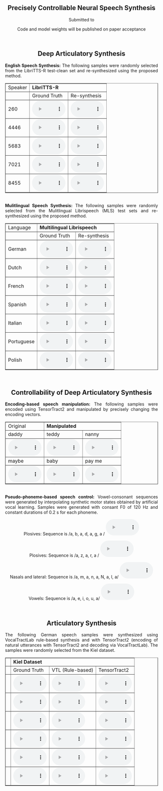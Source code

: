 <div style="text-align: center;">
<h2><b>Precisely Controllable Neural Speech Synthesis</b></h2>
<p> Submitted to </p>
<p> Code and model weights will be published on paper acceptance </p>
</div>


<br>
<div style="text-align: center;">
<a id="audio_examples">
</a>
<div style="text-align: center;">
<h2>Deep Articulatory Synthesis</h2>
</div>

<div style="text-align: justify;">
<b>English Speech Synthesis:</b> The following samples were randomly selected from the LibriTTS-R test-clean set and re-synthesized using the proposed method.
</div>

<table border="1">
<tr><td>Speaker</td><td colspan="2"> <b>LibriTTS-R</b> </td></tr>
<tr>
  <td></td>
  <td>Ground Truth</td>
  <td>Re-synthesis</td>
</tr>

<tr><td>260</td>
  <td><audio controls style="width: 110px;" src="audio_examples/lttsr_gt_260_54_8.wav"></audio></td>
  <td><audio controls style="width: 110px;" src="audio_examples/lttsr_rs_260_54_8.wav"></audio></td>
</tr>

<tr><td>4446</td>
  <td><audio controls style="width: 110px;" src="audio_examples/lttsr_gt_4446_0_7.wav"></audio></td>
  <td><audio controls style="width: 110px;" src="audio_examples/lttsr_rs_4446_0_7.wav"></audio></td>
</tr>

<tr><td>5683</td>
  <td><audio controls style="width: 110px;" src="audio_examples/lttsr_gt_5683_66_52.wav"></audio></td>
  <td><audio controls style="width: 110px;" src="audio_examples/lttsr_rs_5683_66_52.wav"></audio></td>
</tr>

<tr><td>7021</td>
  <td><audio controls style="width: 110px;" src="audio_examples/lttsr_gt_7021_14_2.wav"></audio></td>
  <td><audio controls style="width: 110px;" src="audio_examples/lttsr_rs_7021_14_2.wav"></audio></td>
</tr>

<tr><td>8455</td>
  <td><audio controls style="width: 110px;" src="audio_examples/lttsr_gt_8455_40_14.wav"></audio></td>
  <td><audio controls style="width: 110px;" src="audio_examples/lttsr_rs_8455_40_14.wav"></audio></td>
</tr>

</table>

<br>
<div style="text-align: justify;">
<b>Mulitlingual Speech Synthesis:</b> The following samples were randomly selected from the Mulitlingual Librispeech (MLS) test sets and re-synthesized using the proposed method.
</div>

<table border="1">
<tr><td>Language</td><td colspan="2"> <b>Multilingual Librispeech</b> </td></tr>
<tr>
  <td></td>
  <td>Ground Truth</td>
  <td>Re-synthesis</td>
</tr>

<tr><td>German</td>
  <td><audio controls style="width: 110px;" src="audio_examples/mls_de_gt_3040_74_6.wav"></audio></td>
  <td><audio controls style="width: 110px;" src="audio_examples/mls_de_rs_3040_74_6.wav"></audio></td>
</tr>

<tr><td>Dutch</td>
  <td><audio controls style="width: 110px;" src="audio_examples/mls_nl_gt_3775_0.wav"></audio></td>
  <td><audio controls style="width: 110px;" src="audio_examples/mls_nl_rs_3775_0.wav"></audio></td>
</tr>

<tr><td>French</td>
  <td><audio controls style="width: 110px;" src="audio_examples/mls_fr_gt_2695_3.wav"></audio></td>
  <td><audio controls style="width: 110px;" src="audio_examples/mls_fr_rs_2695_3.wav"></audio></td>
</tr>

<tr><td>Spanish</td>
  <td><audio controls style="width: 110px;" src="audio_examples/mls_es_gt_2255_0.wav"></audio></td>
  <td><audio controls style="width: 110px;" src="audio_examples/mls_es_rs_2255_0.wav"></audio></td>
</tr>

<tr><td>Italian</td>
  <td><audio controls style="width: 110px;" src="audio_examples/mls_it_gt_644_0.wav"></audio></td>
  <td><audio controls style="width: 110px;" src="audio_examples/mls_it_rs_644_0.wav"></audio></td>
</tr>

<tr><td>Portuguese</td>
  <td><audio controls style="width: 110px;" src="audio_examples/mls_pt_gt_412_0.wav"></audio></td>
  <td><audio controls style="width: 110px;" src="audio_examples/mls_pt_rs_412_0.wav"></audio></td>
</tr>

<tr><td>Polish</td>
  <td><audio controls style="width: 110px;" src="audio_examples/mls_pl_gt_14_12.wav"></audio></td>
  <td><audio controls style="width: 110px;" src="audio_examples/mls_pl_rs_14_12.wav"></audio></td>
</tr>

</table>

<br>
<div style="text-align: center;">
<h2>Controllability of Deep Articulatory Synthesis</h2>
</div>

<div style="text-align: justify;">
<b>Encoding-based speech manipulation:</b> The following samples were encoded using TensorTract2 and manipulated by precisely changing the encoding vectors.
</div>

<table border="1">
<tr><td>Original</td><td colspan="2"> <b>Manipulated</b> </td></tr>
<tr>
  <td>daddy</td>
  <td>teddy</td>
  <td>nanny</td>
</tr>

<tr>
  <td><audio controls style="width: 110px;" src="audio_examples/control_demo_daddy.wav"></audio></td>
  <td><audio controls style="width: 110px;" src="audio_examples/control_demo_teddy.wav"></audio></td>
  <td><audio controls style="width: 110px;" src="audio_examples/control_demo_nanny.wav"></audio></td>
</tr>

<tr>
  <td>maybe</td>
  <td>baby</td>
  <td>pay me</td>
</tr>

<tr>
  <td><audio controls style="width: 110px;" src="audio_examples/control_demo_maybe.wav"></audio></td>
  <td><audio controls style="width: 110px;" src="audio_examples/control_demo_baby.wav"></audio></td>
  <td><audio controls style="width: 110px;" src="audio_examples/control_demo_pay_me.wav"></audio></td>
</tr>

</table>

<br>
<div style="text-align: justify;">
<b>Pseudo-phoneme-based speech control:</b> Vowel-consonant sequences were generated by interpolating synthetic motor states obtained by artificial vocal learning. Samples were generated with consant F0 of 120 Hz and constant durations of 0.2 s for each phoneme.
</div>

Plosives: 
Sequence is /a, b, a, d, a, g, a /
<audio controls style="width: 110px;" src="audio_examples/control_demo_abadaga.wav"></audio>

Plosives: 
Sequence is /a, z, a, r, a /
<audio controls style="width: 110px;" src="audio_examples/control_demo_azara.wav"></audio>

Nasals and lateral: 
Sequence is /a, m, a, n, a, N, a, l, a/
<audio controls style="width: 110px;" src="audio_examples/control_demo_amanangala.wav"></audio>

Vowels:
Sequence is /a, e, i, o, u, a/
<audio controls style="width: 110px;" src="audio_examples/control_demo_aeioua.wav"></audio>


<br>
<div style="text-align: center;">
<h2>Articulatory Synthesis</h2>
</div>

<div style="text-align: justify;">
The following German speech samples were synthesized using VocalTractLab rule-based synthesis and with TensorTract2 (encoding of natural utterances with TensorTract2 and decoding via VocalTractLab). The samples were randomly selected from the Kiel dataset.
</div>

<table border="1">
<tr><td></td><td colspan="3"> <b>Kiel Dataset</b> </td></tr>
<tr>
  <td></td>
  <td>Ground Truth</td>
  <td>VTL (Rule-based)</td>
  <td>TensorTract2</td>
</tr>

<tr><td></td>
  <td><audio controls style="width: 110px;" src="audio_examples/as_gt_b_0_2.wav"></audio></td>
  <td><audio controls style="width: 110px;" src="audio_examples/as_vtl_b_0_2.wav"></audio></td>
  <td><audio controls style="width: 110px;" src="audio_examples/as_tt2_b_0_2.wav"></audio></td>
</tr>

<tr><td></td>
  <td><audio controls style="width: 110px;" src="audio_examples/as_gt_b_0_26.wav"></audio></td>
  <td><audio controls style="width: 110px;" src="audio_examples/as_vtl_b_0_26.wav"></audio></td>
  <td><audio controls style="width: 110px;" src="audio_examples/as_tt2_b_0_26.wav"></audio></td>
</tr>

<tr><td></td>
  <td><audio controls style="width: 110px;" src="audio_examples/as_gt_m_0_1.wav"></audio></td>
  <td><audio controls style="width: 110px;" src="audio_examples/as_vtl_m_0_1.wav"></audio></td>
  <td><audio controls style="width: 110px;" src="audio_examples/as_tt2_m_0_1.wav"></audio></td>
</tr>

<tr><td></td>
  <td><audio controls style="width: 110px;" src="audio_examples/as_gt_m_0_7.wav"></audio></td>
  <td><audio controls style="width: 110px;" src="audio_examples/as_vtl_m_0_7.wav"></audio></td>
  <td><audio controls style="width: 110px;" src="audio_examples/as_tt2_m_0_7.wav"></audio></td>
</tr>

<tr><td></td>
  <td><audio controls style="width: 110px;" src="audio_examples/as_gt_s_2_47.wav"></audio></td>
  <td><audio controls style="width: 110px;" src="audio_examples/as_vtl_s_2_47.wav"></audio></td>
  <td><audio controls style="width: 110px;" src="audio_examples/as_tt2_s_2_47.wav"></audio></td>
</tr>

<tr><td></td>
  <td><audio controls style="width: 110px;" src="audio_examples/as_gt_s_2_63.wav"></audio></td>
  <td><audio controls style="width: 110px;" src="audio_examples/as_vtl_s_2_63.wav"></audio></td>
  <td><audio controls style="width: 110px;" src="audio_examples/as_tt2_s_2_63.wav"></audio></td>
</tr>

</table>